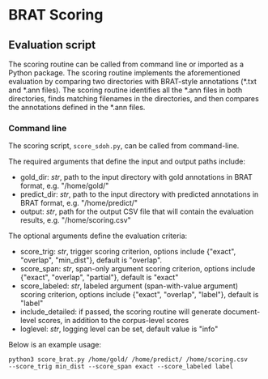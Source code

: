 # BRAT Scoring



## Evaluation script
The scoring routine can be called from command line or imported as a Python package. The scoring routine implements the aforementioned evaluation by comparing two directories with BRAT-style annotations (*.txt and *.ann files). The scoring routine identifies all the *.ann files in both directories, finds matching filenames in the directories, and then compares the annotations defined in the *.ann files.

### Command line
The scoring script, `score_sdoh.py`, can be called from command-line. 

The required arguments that define the input and output paths include:
- gold_dir: *str*, path to the input directory with gold annotations in BRAT format, e.g. "/home/gold/"
- predict_dir: *str*, path to the input directory with predicted annotations in BRAT format, e.g. "/home/predict/"
- output: *str*, path for the output CSV file that will contain the evaluation results, e.g. "/home/scoring.csv"

The optional arguments define the evaluation criteria:
- score_trig: *str*, trigger scoring criterion, options include {"exact", "overlap", "min\_dist"}, default is "overlap".
- score_span: *str*, span-only argument scoring criterion, options include {"exact", "overlap", "partial"}, default is "exact"
- score_labeled: *str*, labeled argument (span-with-value argument) scoring criterion, options include {"exact", "overlap", "label"}, default is "label"    
- include_detailed: if passed, the scoring routine will generate document-level scores, in addition to the corpus-level scores
- loglevel: *str*, logging level can be set, default value is "info"

Below is an example usage:
```
python3 score_brat.py /home/gold/ /home/predict/ /home/scoring.csv
--score_trig min_dist --score_span exact --score_labeled label
```


